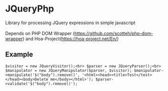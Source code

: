 # JQueryPhp #

Library for processing JQuery expressions in simple javascript
<br>
<br>
Depends on PHP DOM Wrapper (https://github.com/scotteh/php-dom-wrapper) and Hoa-Project(https://hoa-project.net/En/)

## Example ##
`$visitor = new JQueryVisitor();<br>
$parser = new JQueryParser();<br>
$manipulator = new JQueryManipulator($parser, $visitor);
$manipulator->manipulate('$("body").remove()', '<html><head><title>Test</test></head><body>Delete me</body></html>');
$parser->validate('$("body").remove()');`
